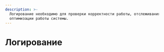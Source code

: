 ```yaml
---
description: >-
  Логирование необходимо для проверки корректности работы, отслеживания ошибок и
  оптимизации работы системы.
---
```


# Логирование

